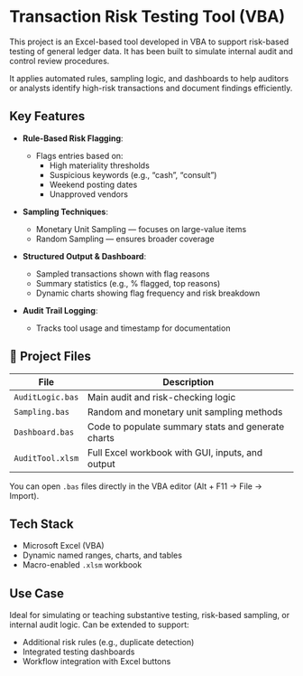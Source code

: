 # Transaction Risk Testing Tool (VBA)

This project is an Excel-based tool developed in VBA to support risk-based testing of general ledger data. It has been built to simulate internal audit and control review procedures.

It applies automated rules, sampling logic, and dashboards to help auditors or analysts identify high-risk transactions and document findings efficiently.

## Key Features

- **Rule-Based Risk Flagging**:
  - Flags entries based on:
    - High materiality thresholds
    - Suspicious keywords (e.g., “cash”, “consult”)
    - Weekend posting dates
    - Unapproved vendors

- **Sampling Techniques**:
  - Monetary Unit Sampling — focuses on large-value items
  - Random Sampling — ensures broader coverage

- **Structured Output & Dashboard**:
  - Sampled transactions shown with flag reasons
  - Summary statistics (e.g., % flagged, top reasons)
  - Dynamic charts showing flag frequency and risk breakdown

- **Audit Trail Logging**:
  - Tracks tool usage and timestamp for documentation

## 📁 Project Files

| File | Description |
|------|-------------|
| `AuditLogic.bas` | Main audit and risk-checking logic |
| `Sampling.bas`   | Random and monetary unit sampling methods |
| `Dashboard.bas`  | Code to populate summary stats and generate charts |
| `AuditTool.xlsm` | Full Excel workbook with GUI, inputs, and output |

You can open `.bas` files directly in the VBA editor (Alt + F11 → File → Import).

## Tech Stack
- Microsoft Excel (VBA)
- Dynamic named ranges, charts, and tables
- Macro-enabled `.xlsm` workbook

## Use Case

Ideal for simulating or teaching substantive testing, risk-based sampling, or internal audit logic. Can be extended to support:
- Additional risk rules (e.g., duplicate detection)
- Integrated testing dashboards
- Workflow integration with Excel buttons

